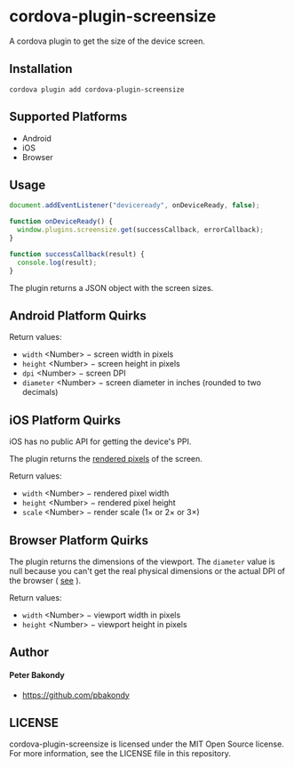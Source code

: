 # cordova-plugin-screensize

A cordova plugin to get the size of the device screen.

## Installation

```
cordova plugin add cordova-plugin-screensize
```

## Supported Platforms

- Android
- iOS
- Browser

## Usage

```js
document.addEventListener("deviceready", onDeviceReady, false);

function onDeviceReady() {
  window.plugins.screensize.get(successCallback, errorCallback);
}

function successCallback(result) {
  console.log(result);
}
```

The plugin returns a JSON object with the screen sizes.

## Android Platform Quirks

Return values:

* `width` &lt;Number&gt; − screen width in pixels
* `height` &lt;Number&gt; − screen height in pixels
* `dpi` &lt;Number&gt; − screen DPI
* `diameter` &lt;Number&gt; − screen diameter in inches (rounded to two decimals)

## iOS Platform Quirks

iOS has no public API for getting the device's PPI.

The plugin returns the [rendered pixels](http://www.paintcodeapp.com/news/ultimate-guide-to-iphone-resolutions) of the screen.

Return values:

* `width` &lt;Number&gt; − rendered pixel width
* `height` &lt;Number&gt; − rendered pixel height
* `scale` &lt;Number&gt; − render scale (1× or 2× or 3×)

## Browser Platform Quirks

The plugin returns the dimensions of the viewport. The `diameter` value is null because you can't get the real physical dimensions or the actual DPI of the browser ( [see](http://stackoverflow.com/a/21767407) ).

Return values:

* `width` &lt;Number&gt; − viewport width in pixels
* `height` &lt;Number&gt; − viewport height in pixels

## Author

#### Peter Bakondy

- https://github.com/pbakondy


## LICENSE

cordova-plugin-screensize is licensed under the MIT Open Source license. For more information, see the LICENSE file in this repository.
